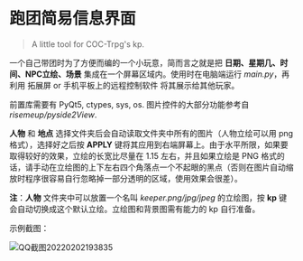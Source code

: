 # 跑团简易信息界面

> A little tool for COC-Trpg's kp. 

一个自己带团时为了方便而编的一个小玩意，简而言之就是把 **日期、星期几、时间、NPC立绘、场景** 集成在一个屏幕区域内。使用时在电脑端运行 *main.py*，再利用 拓展屏 or 手机平板上的远程控制软件 将其展示给其他玩家。

前置库需要有 PyQt5, ctypes, sys, os. 图片控件的大部分功能参考自 *risemeup/pyside2View*.

**人物** 和 **地点** 选择文件夹后会自动读取文件夹中所有的图片（人物立绘可以用 png 格式），选择好之后按 **APPLY** 键将其应用到右端屏幕上。由于水平所限，如果要取得较好的效果，立绘的长宽比尽量在 1.15 左右，并且如果立绘是 PNG 格式的话，请手动在立绘图的上下左右四个角落点一个不起眼的黑点（否则在图片自动缩放时程序很容易自行忽略掉一部分透明的区域，使用效果会很差）。

**注**：**人物** 文件夹中可以放置一个名叫 *keeper.png/jpg/jpeg* 的立绘图，按 **kp** 键会自动切换成这个默认立绘。立绘图和背景图需有能力的 kp 自行准备。

示例截图：

![QQ截图20220202193835](https://user-images.githubusercontent.com/40653343/152146805-8e7b893c-d100-4d86-b1e1-ee3d07b08afa.jpg)
